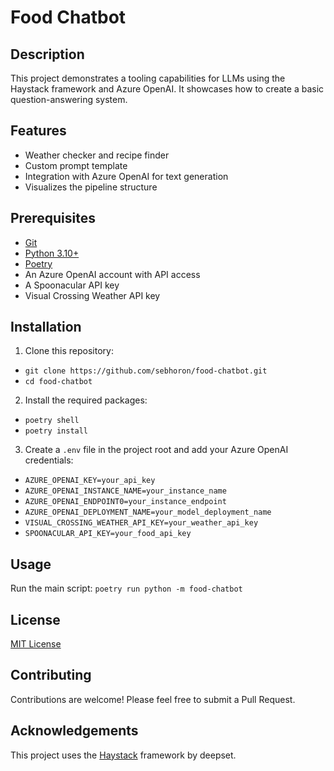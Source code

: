 # Food Chatbot


## Description

This project demonstrates a tooling capabilities for LLMs using the Haystack framework and Azure OpenAI. It showcases how to create a basic question-answering system.

## Features

- Weather checker and recipe finder
- Custom prompt template
- Integration with Azure OpenAI for text generation
- Visualizes the pipeline structure

## Prerequisites

- [Git](https://git-scm.com/downloads)
- [Python 3.10+](https://www.python.org/downloads/)
- [Poetry](https://python-poetry.org/docs/)
- An Azure OpenAI account with API access
- A Spoonacular API key
- Visual Crossing Weather API key

## Installation

1. Clone this repository:

* `git clone https://github.com/sebhoron/food-chatbot.git`
* `cd food-chatbot`

2. Install the required packages:

* `poetry shell`
* `poetry install`

3. Create a `.env` file in the project root and add your Azure OpenAI credentials:

* `AZURE_OPENAI_KEY=your_api_key`
* `AZURE_OPENAI_INSTANCE_NAME=your_instance_name`
* `AZURE_OPENAI_ENDPOINT0=your_instance_endpoint`
* `AZURE_OPENAI_DEPLOYMENT_NAME=your_model_deployment_name`
* `VISUAL_CROSSING_WEATHER_API_KEY=your_weather_api_key`
* `SPOONACULAR_API_KEY=your_food_api_key`

## Usage

Run the main script:
`poetry run python -m food-chatbot`

## License

[MIT License](LICENSE)

## Contributing

Contributions are welcome! Please feel free to submit a Pull Request.

## Acknowledgements

This project uses the [Haystack](https://github.com/deepset-ai/haystack) framework by deepset.
